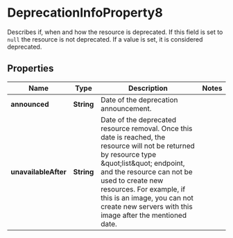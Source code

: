 

# DeprecationInfoProperty8

Describes if, when and how the resource is deprecated. If this field is set to `null` the resource is not deprecated. If a value is set, it is considered deprecated. 

## Properties

| Name | Type | Description | Notes |
|------------ | ------------- | ------------- | -------------|
|**announced** | **String** | Date of the deprecation announcement.  |  |
|**unavailableAfter** | **String** | Date of the deprecated resource removal.  Once this date is reached, the resource will not be returned by resource type \&quot;list\&quot; endpoint, and the resource can not be used to create new resources. For example, if this is an image, you can not create new servers with this image after the mentioned date.  |  |



